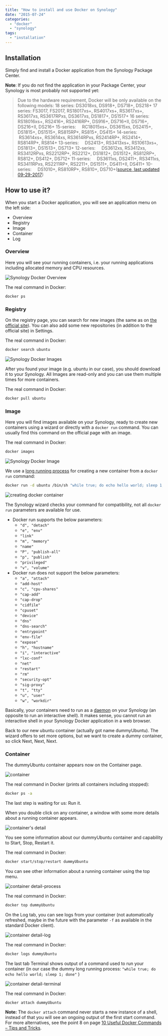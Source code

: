 ```yaml
---
title: "How to install and use Docker on Synology"
date: "2015-07-24"
categories: 
  - "docker"
  - "synology"
tags: 
  - "installation"
---
```


##  Installation

Simply find and install a Docker application from the Synology Package Center.

**Note**: If you do not find the application in your Package Center, your Synology is most probably not supported yet:

> Due to the hardware requirement, Docker will be only available on the following models: 18 series: DS3018xs, DS918+, DS718+, DS218+ 17 series: FS3017, FS2017, RS18017xs+, RS4017xs+, RS3617xs+, RS3617xs, RS3617RPxs, DS3617xs, DS1817+, DS1517+ 16 series: RS18016xs+, RS2416+, RS2416RP+, DS916+, DS716+II, DS716+, DS216+II, DS216+ 15-series:     RC18015xs+, DS3615xs, DS2415+, DS1815+, DS1515+, RS815RP+, RS815+, DS415+ 14-series:     RS3614xs+, RS3614xs, RS3614RPxs, RS2414RP+, RS2414+, RS814RP+, RS814+ 13-series:     DS2413+, RS3413xs+, RS10613xs+, DS1813+, DS1513+, DS713+ 12-series:     DS3612xs, RS3412xs, RS3412RPxs, RS2212RP+, RS2212+, DS1812+, DS1512+, RS812RP+, RS812+, DS412+, DS712+ 11-series:     DS3611xs, DS2411+, RS3411xs, RS3411RPxs, RS2211RP+, RS2211+, DS1511+, DS411+II, DS411+ 10-series:     DS1010+, RS810RP+, RS810+, DS710+([source, last updated 09-29-2017](https://www.synology.com/en-us/dsm/packages/Docker))

## How to use it?

When you start a Docker application, you will see an application menu on the left side:

- Overview
- Registry
- Image
- Container
- Log

### Overview

Here you will see your running containers, i.e. your running applications including allocated memory and CPU resources.

![Synology Docker Overview](images/Overview.png "Synology Docker Overview")

The real command in Docker:

```bash
docker ps
```

### Registry

On the registry page, you can search for new images (the same as on [the official site](https://registry.hub.docker.com/)). You can also add some new repositories (in addition to the official site) in Settings.

The real command in Docker:

```bash
docker search ubuntu
```

![Synology Docker Images](images/images.png "Synology Docker Images")

After you found your image (e.g. ubuntu in our case), you should download it to your Synology. All Images are read-only and you can use them multiple times for more containers.

The real command in Docker:

```bash
docker pull ubuntu
```

### Image

Here you will find images available on your Synology, ready to create new containers using a wizard or directly with a `docker run` command. You can usually find this command on the official page with an image.

The real command in Docker:

```bash
docker images
```

![Synology Docker Image](images/Image.png "Synology Docker Image")

We use a [long running process](http://blog.pavelsklenar.com/10-useful-docker-commands-tip-tricks/) for creating a new container from a `docker run` command:

```bash
docker run -d ubuntu /bin/sh "while true; do echo hello world; sleep 1; done"
```

![creating docker container](images/creating-docker-container.png "creating docker container")

The Synology wizard checks your command for compatibility, not all `docker run` parameters are available for use.

- Docker run supports the below parameters:
    - `"d", "detach"`
    - `"e", "env"`
    - `"link"`
    - `"m", "memory"`
    - `"name"`
    - `"P", "publish-all"`
    - `"p", "publish"`
    - `"privileged"`
    - `"v", "volume"`
- Docker run does not support the below parameters:
    - `"a", "attach"`
    - `"add-host"`
    - `"c", "cpu-shares"`
    - `"cap-add"`
    - `"cap-drop"`
    - `"cidfile"`
    - `"cpuset"`
    - `"device"`
    - `"dns"`
    - `"dns-search"`
    - `"entrypoint"`
    - `"env-file"`
    - `"expose"`
    - `"h", "hostname"`
    - `"i", "interactive"`
    - `"lxc-conf"`
    - `"net"`
    - `"restart"`
    - `"rm"`
    - `"security-opt"`
    - `"sig-proxy"`
    - `"t", "tty"`
    - `"u", "user"`
    - `"w", "workdir"`

Basically, your containers need to run as a [daemon](https://docs.docker.com/articles/basics/) on your Synology (an opposite to run an interactive shell). It makes sense, you cannot run an interactive shell in your Synology Docker application in a web browser.

Back to our new ubuntu container (actually got name dummyUbuntu). The wizard offers to set more options, but we want to create a dummy container, so click Next, Next, Next.

### Container

The dummyUbuntu container appears now on the Container page.

![container](images/container.png "Container")

The real command in Docker (prints all containers including stopped):

```bash
docker ps -a
```

The last step is waiting for us: Run it.

When you double click on any container, a window with some more details about a running container appears.

![container's detail](images/container-detail.png "Container detail")

You see some information about our dummyUbuntu container and capability to Start, Stop, Restart it.

The real command in Docker:

```bash
docker start/stop/restart dummyUbuntu
```

You can see other information about a running container using the top menu.

![container detail-process](images/container-detail-process.png "Container detail-process")

The real command in Docker:
```bash
docker top dummyUbuntu
```

On the Log tab, you can see logs from your container (not automatically refreshed, maybe in the future with the parameter `-f` as available in the standard Docker client).

![container detail-log](images/container-detail-log.png "container detail-log")

The real command in Docker:

```bash
docker logs dummyUbuntu
```

The last tab Terminal shows output of a command used to run your container (in our case the dummy long running process: `"while true; do echo hello world; sleep 1; done"` )

![container detail-terminal](images/container-detail-terminal.png "container detail-terminal")

The real command in Docker:

```bash
docker attach dummyUbuntu
```

**Note:** The `docker attach` command never starts a new instance of a shell, instead of that you will see an ongoing output of the first start command. For more alternatives, see the point 8 on page [10 Useful Docker Commands – Tips and Tricks](http://blog.pavelsklenar.com/10-useful-docker-commands-tip-tricks/).
